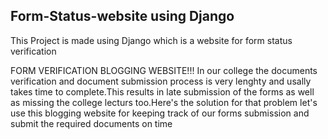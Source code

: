 ## Form-Status-website using Django
This Project is made using Django which is a website for form status verification

FORM VERIFICATION BLOGGING WEBSITE!!!
In our college the documents verification and document submission process is very lenghty and usally takes time to complete.This results in late submission of the forms as well as missing the college lecturs too.Here's the solution for that problem let's use this blogging website for keeping track of our forms submission and submit the required documents on time

